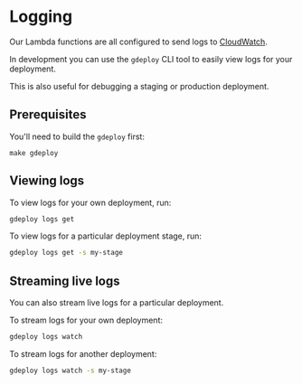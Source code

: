 # Logging

Our Lambda functions are all configured to send logs to [CloudWatch](https://aws.amazon.com/cloudwatch/).

In development you can use the `gdeploy` CLI tool to easily view logs for your deployment.

This is also useful for debugging a staging or production deployment.

## Prerequisites

You'll need to build the `gdeploy` first:

```
make gdeploy
```

## Viewing logs

To view logs for your own deployment, run:

```bash
gdeploy logs get
```

To view logs for a particular deployment stage, run:

```bash
gdeploy logs get -s my-stage
```

## Streaming live logs

You can also stream live logs for a particular deployment.

To stream logs for your own deployment:

```bash
gdeploy logs watch
```

To stream logs for another deployment:

```bash
gdeploy logs watch -s my-stage
```
